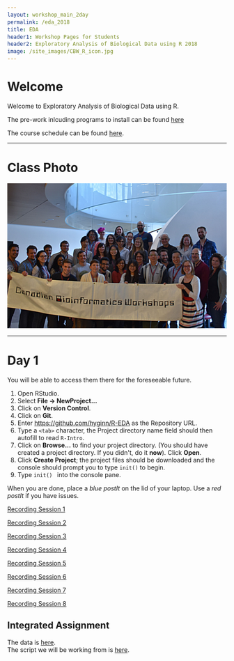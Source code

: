 ```yaml
---
layout: workshop_main_2day
permalink: /eda_2018
title: EDA
header1: Workshop Pages for Students
header2: Exploratory Analysis of Biological Data using R 2018
image: /site_images/CBW_R_icon.jpg
---
```


# Welcome <a id="welcome"></a>

Welcome to Exploratory Analysis of Biological Data using R.  

The pre-work inlcuding programs to install can be found [here](https://bioinformaticsdotca.github.io/eda_2018_prework)

The course schedule can be found [here](https://bioinformaticsdotca.github.io/eda_2018_schedule). 

***

# Class Photo
 
<img src="https://github.com/bioinformaticsdotca/EDA_2018/blob/master/CBW-May16-2018.jpg?raw=true" alt="Class Photo" width="750" />


***

# Day 1 <a id="day1"></a>

You will be able to access them there for the foreseeable future.

1. Open RStudio.
2. Select **File → NewProject...**
3. Click on **Version Control**.
4. Click on **Git**.
5. Enter https://github.com/hyginn/R-EDA as the Repository URL.
6. Type a `<tab>` character, the Project directory name field should then autofill to read `R-Intro`.
7. Click on **Browse...** to find your project directory. (You should have created a project directory. If you didn't, do it **now**). Click **Open**.
8. Click **Create Project**; the project files should be downloaded and the console should prompt you to type `init()` to begin.
9. Type `init() ` into the console pane.

When you are done, place a _blue postIt_ on the lid of your laptop. Use a _red postIt_ if you have issues.

[Recording Session 1](https://www.youtube.com/watch?v=MCJD5iJjr7Y&list=PL3izGL6oi0S9fqvtp6iqqRNE5m9zw1aaN)

[Recording Session 2](https://www.youtube.com/watch?v=3I33V2qYsV8&list=PL3izGL6oi0S9fqvtp6iqqRNE5m9zw1aaN&index=3)

[Recording Session 3](https://www.youtube.com/watch?v=Lasit52UVIM&index=3&list=PL3izGL6oi0S9fqvtp6iqqRNE5m9zw1aaN)

[Recording Session 4](https://www.youtube.com/watch?v=g55rJsManOY&list=PL3izGL6oi0S9fqvtp6iqqRNE5m9zw1aaN&index=4)

[Recording Session 5](https://www.youtube.com/watch?v=B2ePWsOD3cQ&index=5&list=PL3izGL6oi0S9fqvtp6iqqRNE5m9zw1aaN)

[Recording Session 6](https://www.youtube.com/watch?v=KImeKJcniRQ&index=6&list=PL3izGL6oi0S9fqvtp6iqqRNE5m9zw1aaN)

[Recording Session 7](https://www.youtube.com/watch?v=U_x52jQB8TI&index=7&list=PL3izGL6oi0S9fqvtp6iqqRNE5m9zw1aaN)

[Recording Session 8](https://www.youtube.com/watch?v=DmrqPkLd-f4&index=8&list=PL3izGL6oi0S9fqvtp6iqqRNE5m9zw1aaN)

## Integrated Assignment

The data is [here](https://drive.google.com/a/bioinformatics.ca/file/d/1qdexcZkRv8TFngcZojg3E34UvSApHFps/view?usp=sharing).  
The script we will be working from is [here](https://raw.githubusercontent.com/bioinformaticsdotca/EDA_2018/master/EDA-integrated-assg-PCA-script.R).

